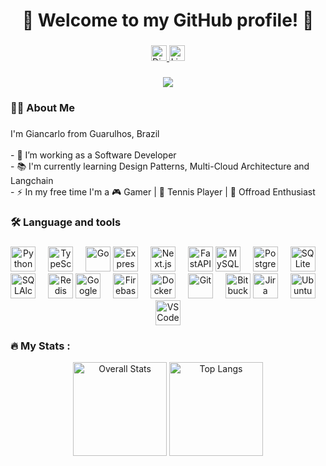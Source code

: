 ###

<h1 align="center">🌟 Welcome to my GitHub profile! 🚀</h1>

###

<div align="center">
  <!-- Discord: Goes to the Discord homepage (no direct user link available by default) -->
  <a href="https://discord.gg/uzMnMpD3" target="_blank">
    <img src="https://img.shields.io/static/v1?message=Discord&logo=discord&label=&color=7289DA&logoColor=white&labelColor=&style=for-the-badge" height="25" alt="Discord" />
  </a>

  <!-- LinkedIn: Direct link to your profile -->
  <a href="https://www.linkedin.com/in/giancarloverdum/" target="_blank">
    <img src="https://img.shields.io/static/v1?message=LinkedIn&logo=linkedin&label=&color=0077B5&logoColor=white&labelColor=&style=for-the-badge" height="25" alt="LinkedIn" />
  </a>
</div>

###

<div align="center">
  <img src="https://visitor-badge.laobi.icu/badge?page_id=gianverdum.gianverdum&"  />
</div>

###

<h3 align="left">👩‍💻  About Me</h3>

###

<p align="left">I'm Giancarlo from Guarulhos, Brazil<br><br>- 🔭 I’m working as a Software Developer<br>- 📚 I'm currently learning Design Patterns, Multi-Cloud Architecture and Langchain<br>- ⚡ In my free time I'm a 🎮 Gamer | 🎾 Tennis Player | 🚙 Offroad Enthusiast</p>

###

<h3 align="left">🛠 Language and tools</h3>

###

<div align="center">
  <!-- Programming Languages -->
  <img src="https://cdn.jsdelivr.net/gh/devicons/devicon/icons/python/python-original.svg" height="40" alt="Python" />
  <!-- <img width="12" /> -->
  <!-- <img src="https://cdn.jsdelivr.net/gh/devicons/devicon/icons/javascript/javascript-original.svg" height="40" alt="JavaScript" /> -->
  <img width="12" />
  <img src="https://cdn.jsdelivr.net/gh/devicons/devicon/icons/typescript/typescript-original.svg" height="40" alt="TypeScript" />
  <img width="12" />
  <img src="https://cdn.jsdelivr.net/gh/devicons/devicon/icons/go/go-original.svg" height="40" alt="Go" />

  <!-- Frameworks & Runtimes -->
  <!-- <img src="https://cdn.jsdelivr.net/gh/devicons/devicon/icons/nodejs/nodejs-original.svg" height="40" alt="Node.js" /> -->
  <!-- <img width="12" /> -->
  <img src="https://cdn.jsdelivr.net/gh/devicons/devicon/icons/express/express-original.svg" height="40" alt="Express" />
  <img width="12" />
  <img src="https://cdn.jsdelivr.net/gh/devicons/devicon/icons/nextjs/nextjs-original.svg" height="40" alt="Next.js" />
  <img width="12" />
  <img src="https://cdn.jsdelivr.net/gh/devicons/devicon/icons/fastapi/fastapi-original.svg" height="40" alt="FastAPI" />

  <!-- Databases -->
  <img src="https://cdn.jsdelivr.net/gh/devicons/devicon/icons/mysql/mysql-original.svg" height="40" alt="MySQL" />
  <img width="12" />
  <img src="https://cdn.jsdelivr.net/gh/devicons/devicon/icons/postgresql/postgresql-original.svg" height="40" alt="PostgreSQL" />
  <img width="12" />
  <img src="https://cdn.jsdelivr.net/gh/devicons/devicon/icons/sqlite/sqlite-original.svg" height="40" alt="SQLite" />
  <img width="12" />
  <img src="https://cdn.jsdelivr.net/gh/devicons/devicon/icons/sqlalchemy/sqlalchemy-original.svg" height="40" alt="SQLAlchemy" />
  <img width="12" />
  <img src="https://cdn.jsdelivr.net/gh/devicons/devicon/icons/redis/redis-original.svg" height="40" alt="Redis" />

  <!-- Cloud & Services -->
  <img src="https://cdn.jsdelivr.net/gh/devicons/devicon/icons/googlecloud/googlecloud-original.svg" height="40" alt="Google Cloud" />
  <img width="12" />
  <!-- <img src="https://cdn.jsdelivr.net/gh/devicons/devicon/icons/azure/azure-original.svg" height="40" alt="Azure" /> -->
  <img src="https://cdn.jsdelivr.net/gh/devicons/devicon/icons/firebase/firebase-plain.svg" height="40" alt="Firebase" />
  <img width="12" />
  <!-- <img src="https://cdn.jsdelivr.net/gh/devicons/devicon/icons/nginx/nginx-original.svg" height="40" alt="Nginx" />
  <img width="12" />
  <img src="https://cdn.jsdelivr.net/gh/devicons/devicon/icons/graphql/graphql-plain.svg" height="40" alt="GraphQL" /> -->

  <!-- DevOps & Tooling -->
  <img src="https://cdn.jsdelivr.net/gh/devicons/devicon/icons/docker/docker-original.svg" height="40" alt="Docker" />
  <img width="12" />
  <img src="https://cdn.jsdelivr.net/gh/devicons/devicon/icons/git/git-original.svg" height="40" alt="Git" />
  <img width="12" />
  <!-- <img src="https://cdn.jsdelivr.net/gh/devicons/devicon/icons/github/github-original.svg" height="40" alt="GitHub" />
  <img width="12" /> -->
  <img src="https://cdn.jsdelivr.net/gh/devicons/devicon/icons/bitbucket/bitbucket-original.svg" height="40" alt="Bitbucket" />
  <!-- <img src="https://cdn.jsdelivr.net/gh/devicons/devicon/icons/npm/npm-original-wordmark.svg" height="40" alt="npm" />
  <img width="12" /> -->
  <!-- <img src="https://cdn.jsdelivr.net/gh/devicons/devicon/icons/eslint/eslint-original.svg" height="40" alt="ESLint" />
  <img width="12" />
  <img src="https://cdn.jsdelivr.net/gh/devicons/devicon/icons/pytest/pytest-original.svg" height="40" alt="pytest" /> -->

  <!-- Productivity & OS -->
  <img src="https://cdn.jsdelivr.net/gh/devicons/devicon/icons/jira/jira-original.svg" height="40" alt="Jira" />
  <img width="12" />
  <!-- <img src="https://cdn.jsdelivr.net/gh/devicons/devicon/icons/trello/trello-plain.svg" height="40" alt="Trello" />
  <img width="12" /> -->
  <!-- <img src="https://cdn.jsdelivr.net/gh/devicons/devicon/icons/markdown/markdown-original.svg" height="40" alt="Markdown" />
  <img width="12" /> -->
  <!-- <img src="https://cdn.jsdelivr.net/gh/devicons/devicon/icons/linux/linux-original.svg" height="40" alt="Linux" />
  <img width="12" /> -->
  <img src="https://cdn.jsdelivr.net/gh/devicons/devicon/icons/ubuntu/ubuntu-plain.svg" height="40" alt="Ubuntu" />
  <img width="12" />
  <!-- <img src="https://cdn.jsdelivr.net/gh/devicons/devicon/icons/ssh/ssh-original.svg" height="40" alt="SSH" />
  <img width="12" /> -->
  <img src="https://cdn.jsdelivr.net/gh/devicons/devicon/icons/vscode/vscode-original.svg" height="40" alt="VSCode" />
</div>

###

### 🔥 My Stats :

<div align="center">
  <!-- Overall Stats -->
  <img
    height="150em"
    src="https://github-readme-stats.vercel.app/api?username=gianverdum&count_private=true&show_icons=true&hide=contribs"
    alt="Overall Stats"
  />
  <!-- Top Languages -->
  <img
    height="150em"
    src="https://github-readme-stats.vercel.app/api/top-langs/?username=gianverdum&layout=compact"
    alt="Top Langs"
  />
</div>
